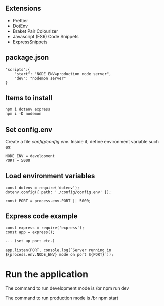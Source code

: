 ## Extensions

- Prettier
- DotEnv
- Braket Pair Colourizer
- Javascript (ES6) Code Snippets
- ExpressSnippets

## package.json

    "scripts":{
        "start": "NODE_ENV=production node server",
        "dev": "nodemon server"
    }

## Items to install

    npm i dotenv express
    npm i -D nodemon

## Set config.env

Create a file *config/config.env*.
Inside it, define environment variable such as:

    NODE_ENV = development
    PORT = 5000

## Load environment variables

    const dotenv = require('dotenv');
    dotenv.config({ path: './config/config.env' });

    const PORT = process.env.PORT || 5000;


## Express code example

    const express = require('express');
    const app = express();
    
    ... (set up port etc.)

    app.listen(PORT, console.log(`Server running in ${process.env.NODE_ENV} mode on port ${PORT}`));

# Run the application

The command to run development mode is /br
    npm run dev

The command to run production mode is /br
    npm start
